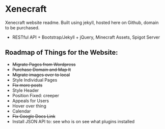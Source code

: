 Xenecraft
=====

Xenecraft website readme. Built using jekyll, hosted here on Github, domain to be purchased. 
* RESTful API + Bootstrap/Jekyll + jQuery, Minecraft Assets, Spigot Server

Roadmap of Things for the Website:
-----
* ~~Migrate Pages from Wordpress~~
* ~~Purchase Domain and Map It~~
* ~~Migrate images over to local~~
* Style Individual Pages
* ~~Fix more posts~~
* Style Header
* Position Fixed: creeper
* Appeals for Users
* Hover over thing
* Calendar
* ~~Fix Google Docs Link~~
* Install JSON API to: 
see who is on
see what plugins installed



